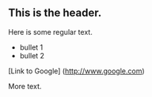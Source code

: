 ## This is the header.

Here is some regular text.

* bullet 1
* bullet 2

[Link to Google] (http://www.google.com)

More text.